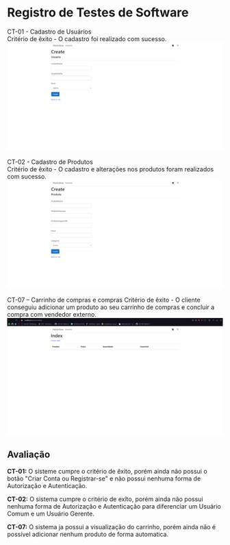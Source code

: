# Registro de Testes de Software

CT-01 - Cadastro de Usuários <br>
Critério de êxito - O cadastro foi realizado com sucesso. <br>
![image](/docs/img/CadastroUsuario.png) <br>

CT-02 - Cadastro de Produtos <br>
Critério de êxito - O cadastro e alterações nos produtos foram realizados com sucesso.
![image](/docs/img/CadastroProdutos.png)

CT-07 – Carrinho de compras e compras
Critério de êxito - O cliente conseguiu adicionar um produto ao seu carrinho de compras e concluir a compra com vendedor externo.
![image](/docs/img/Carrinho.png)

## Avaliação

**CT-01:** O sisteme cumpre o critério de êxito, porém ainda não possui o botão "Criar Conta ou Registrar-se" e não possui nenhuma forma de Autorização e Autenticação.

**CT-02:** O sistema cumpre o critério de exîto, porém ainda não possui nenhuma forma de Autorização e Autenticação para diferenciar um Usuário Comum e um Usuário Gerente.

**CT-07:** O sistema ja possui a visualização do carrinho, porém ainda não é possível adicionar nenhum produto de forma automatica.
